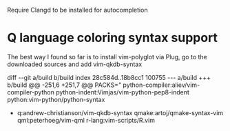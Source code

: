 Require Clangd to be installed for autocompletion



# Q language coloring syntax support

The best way I found so far is to install vim-polyglot via Plug, go to the downloaded sources and add vim-qkdb-syntax

diff --git a/build b/build
index 28c584d..18b8cc1 100755
--- a/build
+++ b/build
@@ -251,6 +251,7 @@ PACKS="
   python-compiler:aliev/vim-compiler-python
   python-indent:Vimjas/vim-python-pep8-indent
   python:vim-python/python-syntax
+  q:andrew-christianson/vim-qkdb-syntax
   qmake:artoj/qmake-syntax-vim
   qml:peterhoeg/vim-qml
   r-lang:vim-scripts/R.vim

